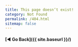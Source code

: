 ```yaml
---
title: This page doesn’t exist!
category: Not Found
permalink: /404.html
sitemap: false
---
```


<lottie-player src="{{ site.baseurl }}/images/404.json" background="transparent"  speed="1"  style="width: 400px; height: 400px;" loop autoplay></lottie-player>

#### [&#9664; Go Back]({{ site.baseurl }}/)